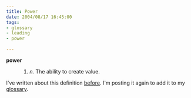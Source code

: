 ```yaml
--- 
title: Power
date: 2004/08/17 16:45:00
tags: 
- glossary
- leading
- power

---
```


<dl>
<dt>
<strong>power</strong>
</dt>
<dd>
<ol>
<li>
<em>n.</em>  The ability to create value.</li>
</ol>
</dd>
</dl>
<p> I've written about this definition <a href="/2003/09/empowerment/">before</a>.  I'm posting it again to add it to my <a href="/tag/glossary/">glossary</a>. </p>
